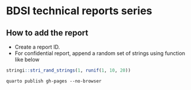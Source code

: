 
# BDSI technical reports series

## How to add the report 

- Create a report ID.
- For confidential report, append a random set of strings using function like below

```r
stringi::stri_rand_strings(1, runif(1, 10, 20)) 
```


```
quarto publish gh-pages --no-browser
```
